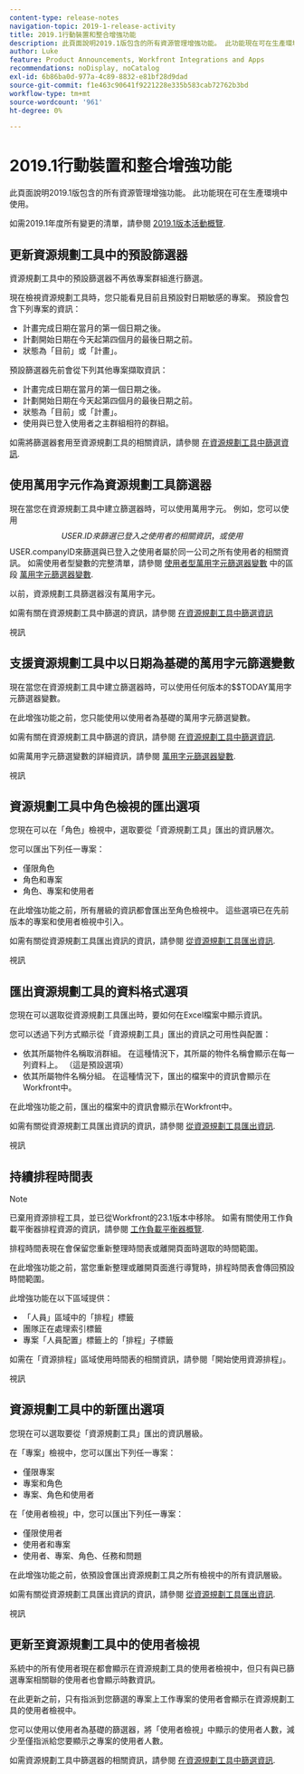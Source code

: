 ```yaml
---
content-type: release-notes
navigation-topic: 2019-1-release-activity
title: 2019.1行動裝置和整合增強功能
description: 此頁面說明2019.1版包含的所有資源管理增強功能。 此功能現在可在生產環境中使用。
author: Luke
feature: Product Announcements, Workfront Integrations and Apps
recommendations: noDisplay, noCatalog
exl-id: 6b86ba0d-977a-4c89-8832-e81bf28d9dad
source-git-commit: f1e463c90641f9221228e335b583cab72762b3bd
workflow-type: tm+mt
source-wordcount: '961'
ht-degree: 0%

---
```


# 2019.1行動裝置和整合增強功能

此頁面說明2019.1版包含的所有資源管理增強功能。 此功能現在可在生產環境中使用。

如需2019.1年度所有變更的清單，請參閱 [2019.1版本活動概覽](../../../../product-announcements/product-releases/quarterly-release-archive/2019.1-release-activity/2019-1-release-activity-overview.md).

## 更新資源規劃工具中的預設篩選器

資源規劃工具中的預設篩選器不再依專案群組進行篩選。

現在檢視資源規劃工具時，您只能看見目前且預設對日期敏感的專案。 預設會包含下列專案的資訊：

* 計畫完成日期在當月的第一個日期之後。
* 計劃開始日期在今天起第四個月的最後日期之前。
* 狀態為「目前」或「計畫」。

預設篩選器先前會從下列其他專案擷取資訊：

* 計畫完成日期在當月的第一個日期之後。
* 計劃開始日期在今天起第四個月的最後日期之前。
* 狀態為「目前」或「計畫」。
* 使用與已登入使用者之主群組相符的群組。

如需將篩選器套用至資源規劃工具的相關資訊，請參閱 [在資源規劃工具中篩選資訊](../../../../resource-mgmt/resource-planning/filter-resource-planner.md).

## 使用萬用字元作為資源規劃工具篩選器

現在當您在資源規劃工具中建立篩選器時，可以使用萬用字元。 例如，您可以使用$$USER.ID來篩選已登入之使用者的相關資訊，或使用$$USER.companyID來篩選與已登入之使用者屬於同一公司之所有使用者的相關資訊。 如需使用者型變數的完整清單，請參閱 [使用者型萬用字元篩選器變數](../../../../reports-and-dashboards/reports/reporting-elements/understand-wildcard-filter-variables.md#user-based-variables) 中的區段 [萬用字元篩選器變數](../../../../reports-and-dashboards/reports/reporting-elements/understand-wildcard-filter-variables.md).

以前，資源規劃工具篩選器沒有萬用字元。

如需有關在資源規劃工具中篩選的資訊，請參閱 [在資源規劃工具中篩選資訊](../../../../resource-mgmt/resource-planning/filter-resource-planner.md)

視訊

## 支援資源規劃工具中以日期為基礎的萬用字元篩選變數

現在當您在資源規劃工具中建立篩選器時，可以使用任何版本的$$TODAY萬用字元篩選器變數。

在此增強功能之前，您只能使用以使用者為基礎的萬用字元篩選變數。

如需有關在資源規劃工具中篩選的資訊，請參閱 [在資源規劃工具中篩選資訊](../../../../resource-mgmt/resource-planning/filter-resource-planner.md).

如需萬用字元篩選變數的詳細資訊，請參閱 [萬用字元篩選器變數](../../../../reports-and-dashboards/reports/reporting-elements/understand-wildcard-filter-variables.md).

視訊

## 資源規劃工具中角色檢視的匯出選項

您現在可以在「角色」檢視中，選取要從「資源規劃工具」匯出的資訊層次。

您可以匯出下列任一專案：

* 僅限角色
* 角色和專案
* 角色、專案和使用者

在此增強功能之前，所有層級的資訊都會匯出至角色檢視中。 這些選項已在先前版本的專案和使用者檢視中引入。

如需有關從資源規劃工具匯出資訊的資訊，請參閱 [從資源規劃工具匯出資訊](../../../../resource-mgmt/resource-planning/export-resource-planner.md).

視訊

## 匯出資源規劃工具的資料格式選項

您現在可以選取從資源規劃工具匯出時，要如何在Excel檔案中顯示資訊。

您可以透過下列方式顯示從「資源規劃工具」匯出的資訊之可用性與配置：

* 依其所屬物件名稱取消群組。 在這種情況下，其所屬的物件名稱會顯示在每一列資料上。 （這是預設選項）
* 依其所屬物件名稱分組。 在這種情況下，匯出的檔案中的資訊會顯示在Workfront中。

在此增強功能之前，匯出的檔案中的資訊會顯示在Workfront中。

如需有關從資源規劃工具匯出資訊的資訊，請參閱 [從資源規劃工具匯出資訊](../../../../resource-mgmt/resource-planning/export-resource-planner.md).

視訊

## 持續排程時間表

>[!NOTE]
>
>已棄用資源排程工具，並已從Workfront的23.1版本中移除。 如需有關使用工作負載平衡器排程資源的資訊，請參閱 [工作負載平衡器概覽](../../../../resource-mgmt/workload-balancer/overview-workload-balancer.md).

排程時間表現在會保留您重新整理時間表或離開頁面時選取的時間範圍。

在此增強功能之前，當您重新整理或離開頁面進行導覽時，排程時間表會傳回預設時間範圍。

此增強功能在以下區域提供：

* 「人員」區域中的「排程」標籤
* 團隊正在處理索引標籤
* 專案「人員配置」標籤上的「排程」子標籤

如需在「資源排程」區域使用時間表的相關資訊，請參閱「開始使用資源排程」。

視訊

## 資源規劃工具中的新匯出選項

您現在可以選取要從「資源規劃工具」匯出的資訊層級。

在「專案」檢視中，您可以匯出下列任一專案：

* 僅限專案
* 專案和角色
* 專案、角色和使用者

在「使用者檢視」中，您可以匯出下列任一專案：

* 僅限使用者
* 使用者和專案
* 使用者、專案、角色、任務和問題

在此增強功能之前，依預設會匯出資源規劃工具之所有檢視中的所有資訊層級。

如需有關從資源規劃工具匯出資訊的資訊，請參閱 [從資源規劃工具匯出資訊](../../../../resource-mgmt/resource-planning/export-resource-planner.md).

視訊

## 更新至資源規劃工具中的使用者檢視

系統中的所有使用者現在都會顯示在資源規劃工具的使用者檢視中，但只有與已篩選專案相關聯的使用者也會顯示時數資訊。

在此更新之前，只有指派到您篩選的專案上工作專案的使用者會顯示在資源規劃工具的使用者檢視中。

您可以使用以使用者為基礎的篩選器，將「使用者檢視」中顯示的使用者人數，減少至僅指派給您要顯示之專案的使用者人數。

如需資源規劃工具中篩選器的相關資訊，請參閱 [在資源規劃工具中篩選資訊](../../../../resource-mgmt/resource-planning/filter-resource-planner.md).
